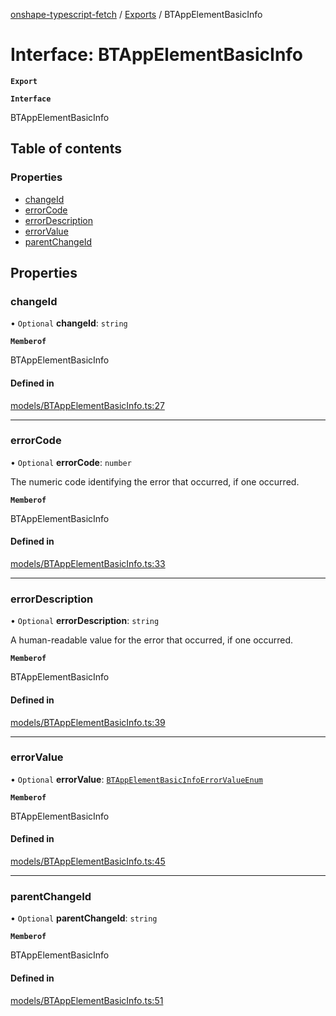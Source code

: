 [onshape-typescript-fetch](../README.md) / [Exports](../modules.md) / BTAppElementBasicInfo

# Interface: BTAppElementBasicInfo

**`Export`**

**`Interface`**

BTAppElementBasicInfo

## Table of contents

### Properties

- [changeId](BTAppElementBasicInfo.md#changeid)
- [errorCode](BTAppElementBasicInfo.md#errorcode)
- [errorDescription](BTAppElementBasicInfo.md#errordescription)
- [errorValue](BTAppElementBasicInfo.md#errorvalue)
- [parentChangeId](BTAppElementBasicInfo.md#parentchangeid)

## Properties

### changeId

• `Optional` **changeId**: `string`

**`Memberof`**

BTAppElementBasicInfo

#### Defined in

[models/BTAppElementBasicInfo.ts:27](https://github.com/toebes/onshape-typescript-fetch/blob/3e11ae1/models/BTAppElementBasicInfo.ts#L27)

___

### errorCode

• `Optional` **errorCode**: `number`

The numeric code identifying the error that occurred, if one occurred.

**`Memberof`**

BTAppElementBasicInfo

#### Defined in

[models/BTAppElementBasicInfo.ts:33](https://github.com/toebes/onshape-typescript-fetch/blob/3e11ae1/models/BTAppElementBasicInfo.ts#L33)

___

### errorDescription

• `Optional` **errorDescription**: `string`

A human-readable value for the error that occurred, if one occurred.

**`Memberof`**

BTAppElementBasicInfo

#### Defined in

[models/BTAppElementBasicInfo.ts:39](https://github.com/toebes/onshape-typescript-fetch/blob/3e11ae1/models/BTAppElementBasicInfo.ts#L39)

___

### errorValue

• `Optional` **errorValue**: [`BTAppElementBasicInfoErrorValueEnum`](../modules.md#btappelementbasicinfoerrorvalueenum-1)

**`Memberof`**

BTAppElementBasicInfo

#### Defined in

[models/BTAppElementBasicInfo.ts:45](https://github.com/toebes/onshape-typescript-fetch/blob/3e11ae1/models/BTAppElementBasicInfo.ts#L45)

___

### parentChangeId

• `Optional` **parentChangeId**: `string`

**`Memberof`**

BTAppElementBasicInfo

#### Defined in

[models/BTAppElementBasicInfo.ts:51](https://github.com/toebes/onshape-typescript-fetch/blob/3e11ae1/models/BTAppElementBasicInfo.ts#L51)
